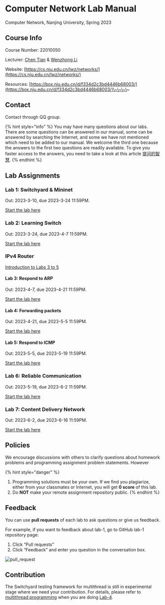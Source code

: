 # Computer Network Lab Manual

Computer Network, Nanjing University, Spring 2023

## Course Info

Course Number: 22010050

Lecturer: [Chen Tian](https://cs.nju.edu.cn/tianchen/) & [Wenzhong Li](https://cs.nju.edu.cn/lwz/)

Website: [https://cs.nju.edu.cn/lwz/networks/](https://cs.nju.edu.cn/lwz/networks/)

Resources: [https://box.nju.edu.cn/d/f334d2c3bd4446b68003/](https://box.nju.edu.cn/d/f334d2c3bd4446b68003/)\~\~\~\~

## Contact

Contact through QQ group.

{% hint style="info" %}
You may have many questions about our labs. There are some questions can be answered in our manual, some can be answered by searching the Internet, and some we have not mentioned which need to be added to our manual. We welcome the third one because the answers to the first two questions are readily available. To give you faster access to the answers, you need to take a look at this article [提问的智慧](https://github.com/ryanhanwu/How-To-Ask-Questions-The-Smart-Way/blob/master/README-zh\_CN.md).
{% endhint %}

## Lab Assignments

### Lab 1: Switchyard & Mininet

Out: 2023-3-10, due 2023-3-24 11:59PM.

[Start the lab here](lab-1/)

### Lab 2: Learning Switch

Out: 2023-3-24, due 2023-4-7 11:59PM.

[Start the lab here](lab-2/)

### IPv4 Router

[Introduction to Labs 3 to 5](ipv4-router/)

#### Lab 3: Respond to ARP

Out: 2023-4-7, due 2023-4-21 11:59PM.

[Start the lab here](ipv4-router/lab-3/)

#### Lab 4: Forwarding packets

Out: 2023-4-21, due 2023-5-5 11:59PM.

[Start the lab here](ipv4-router/lab-4/)

#### Lab 5: Respond to ICMP

Out: 2023-5-5, due 2023-5-19 11:59PM.

[Start the lab here](ipv4-router/lab-5/)

### Lab 6: Reliable Communication

Out: 2023-5-19, due 2023-6-2 11:59PM.

[Start the lab here](lab-6/)

### Lab 7: Content Delivery Network

Out: 2023-6-2, due 2023-6-16 11:59PM.

[Start the lab here](lab-7/)

## Policies

We encourage discussions with others to clarify questions about homework problems and programming assignment problem statements. However

{% hint style="danger" %}
1. Programming solutions must be your own. If we find you plagiarize, either from your classmates or Internet, you will get **0 score** of this lab.
2. Do **NOT** make your remote assignment repository public.
{% endhint %}

## Feedback

You can use **pull requests** of each lab to ask questions or give us feedback.

For example, if you want to feedback about lab-1, go to GitHub lab-1 repository page:

1. Click “Pull requests”
2. Click “Feedback” and enter you question in the conversation box.

![pull\_request](.gitbook/assets/pull\_request.png)

## Contribution

The Switchyard testing framework for multithread is still in experimental stage where we need your contribution. For details, please refer to [multithread programming](appendix/multithread-programming.md) when you are doing [Lab-4](ipv4-router/lab-4/).
